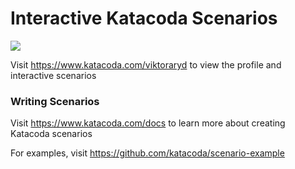 # Interactive Katacoda Scenarios

[![](http://shields.katacoda.com/katacoda/viktoraryd/count.svg)](https://www.katacoda.com/viktoraryd "Get your profile on Katacoda.com")

Visit https://www.katacoda.com/viktoraryd to view the profile and interactive scenarios

### Writing Scenarios
Visit https://www.katacoda.com/docs to learn more about creating Katacoda scenarios

For examples, visit https://github.com/katacoda/scenario-example
